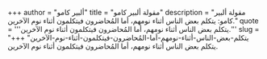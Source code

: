 +++
author = "ألبير كامو"
title = "مقولة ألبير كامو"
description = "مقولة ألبير كامو: يتكلم بعض الناس أثناء نومهم، أما المُحاضرون فيتكلمون أثناء نوم الآخرين."
quote = '''يتكلم بعض الناس أثناء نومهم، أما المُحاضرون فيتكلمون أثناء نوم الآخرين.'''
slug = "يتكلم-بعض-الناس-أثناء-نومهم-أما-المُحاضرون-فيتكلمون-أثناء-نوم-الآخرين"
+++
يتكلم بعض الناس أثناء نومهم، أما المُحاضرون فيتكلمون أثناء نوم الآخرين.
